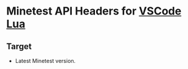 # Minetest API Headers for [VSCode Lua](https://marketplace.visualstudio.com/items?itemName=sumneko.lua)

## Target

- Latest Minetest version.
